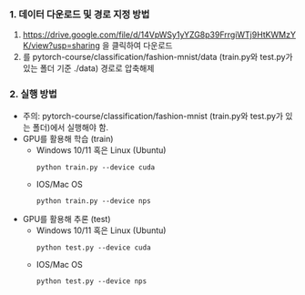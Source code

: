 ### 1. 데이터 다운로드 및 경로 지정 방법
1. https://drive.google.com/file/d/14VpWSy1yYZG8p39FrrgiWTj9HtKWMzYK/view?usp=sharing 을 클릭하여 다운로드
2. 를 pytorch-course/classification/fashion-mnist/data (train.py와 test.py가 있는 폴더 기준 ./data) 경로로 압축해제

### 2. 실행 방법
- 주의: pytorch-course/classification/fashion-mnist (train.py와 test.py가 있는 폴더)에서 실행해야 함.
- GPU를 활용해 학습 (train)
    - Windows 10/11 혹은 Linux (Ubuntu)
        ```
        python train.py --device cuda
        ```
    - IOS/Mac OS
        ```
        python train.py --device nps
        ```
- GPU를 활용해 추론 (test)
    - Windows 10/11 혹은 Linux (Ubuntu)
        ```
        python test.py --device cuda
        ```
    - IOS/Mac OS
        ```
        python test.py --device nps
